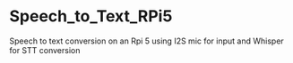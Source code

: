 # Speech_to_Text_RPi5
Speech to text conversion on an Rpi 5 using I2S mic for input and Whisper for STT conversion
